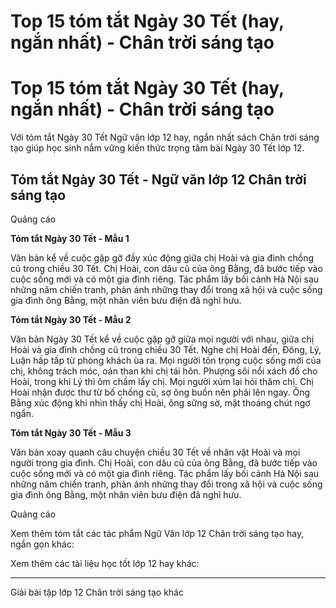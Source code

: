 # Top 15 tóm tắt Ngày 30 Tết (hay, ngắn nhất) - Chân trời sáng tạo

# Top 15 tóm tắt Ngày 30 Tết (hay, ngắn nhất) - Chân trời sáng tạo

Với tóm tắt Ngày 30 Tết Ngữ văn lớp 12 hay, ngắn nhất sách Chân trời sáng tạo giúp học sinh nắm vững kiến thức trọng tâm bài Ngày 30 Tết lớp 12.

## Tóm tắt Ngày 30 Tết - Ngữ văn lớp 12 Chân trời sáng tạo

Quảng cáo

**Tóm tắt Ngày 30 Tết - Mẫu 1**

Văn bản kể về cuộc gặp gỡ đầy xúc động giữa chị Hoài và gia đình chồng cũ trong chiều 30 Tết. Chị Hoài, con dâu cũ của ông Bằng, đã bước tiếp vào cuộc sống mới và có một gia đình riêng. Tác phẩm lấy bối cảnh Hà Nội sau những năm chiến tranh, phản ánh những thay đổi trong xã hội và cuộc sống gia đình ông Bằng, một nhân viên bưu điện đã nghỉ hưu.

**Tóm tắt Ngày 30 Tết - Mẫu 2**

Văn bản Ngày 30 Tết kể về cuộc gặp gỡ giữa mọi người với nhau, giữa chị Hoài và gia đình chồng cũ trong chiều 30 Tết. Nghe chị Hoài đến, Đông, Lý, Luận hấp tấp từ phòng khách ùa ra. Mọi người tôn trọng cuộc sống mới của chị, không trách móc, oán than khi chị tái hôn. Phượng sôi nổi xách đồ cho Hoài, trong khi Lý thì ôm chầm lấy chị. Mọi người xúm lại hỏi thăm chị. Chị Hoài nhận được thư từ bố chồng cũ, sợ ông buồn nên phải lên ngay. Ông Bằng xúc động khi nhìn thấy chị Hoài, ông sững sờ, mặt thoáng chút ngơ ngẩn.

**Tóm tắt Ngày 30 Tết - Mẫu 3**

Văn bản xoay quanh câu chuyện chiều 30 Tết về nhân vật Hoài và mọi người trong gia đình. Chị Hoài, con dâu cũ của ông Bằng, đã bước tiếp vào cuộc sống mới và có một gia đình riêng. Tác phẩm lấy bối cảnh Hà Nội sau những năm chiến tranh, phản ánh những thay đổi trong xã hội và cuộc sống gia đình ông Bằng, một nhân viên bưu điện đã nghỉ hưu.

Quảng cáo

Xem thêm tóm tắt các tác phẩm Ngữ Văn lớp 12 Chân trời sáng tạo hay, ngắn gọn khác:

Xem thêm các tài liệu học tốt lớp 12 hay khác:

* * *

Giải bài tập lớp 12 Chân trời sáng tạo khác
